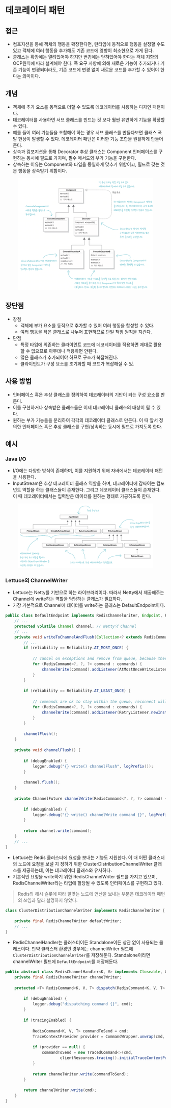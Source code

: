 # 데코레이터 패턴

## 접근

* 컴포지션을 통해 객체의 행동을 확장한다면, 런타임에 동적으로 행동을 설정할 수도 있고 객체에 여러 행동을 추가해도 기존 코드에 영향이 최소한으로 가게 된다.
* 클래스는 확장에는 열려있어야 하지만 변경에는 닫혀있어야 한다는 객체 지향의 OCP원칙에 따라 설계해야 한다. 즉 요구 사항에 의해 새로운 기능이 추가되거나 기존 기능이 변경되더라도, 기존 코드에 변경 없이 새로운 코드를 추가할 수 있어야 한다는 의미이다.

## 개념

* 객체에 추가 요소를 동적으로 더할 수 있도록 데코레이터를 사용하는 디자인 패턴이다.
* 데코레이터를 사용하면 서브 클래스를 만드는 것 보다 훨씬 유연하게 기능을 확장할 수 있다.
* 예를 들어 여러 기능들을 조합해야 하는 경우 서브 클래스를 만들다보면 클래스 폭발 현상이 발생할 수 있다. 데코레이터 패턴은 이러한 기능 조합을 원활하게 만들어준다.
* 상속과 컴포지션을 통해 Decorator 추상 클래스는 Component 인터페이스를 구현하는 동시에 필드로 가지며, 필수 메서드와 부가 기능을 구현한다.
* 상속하는 이유는 Component와 타입을 동일하게 맞추기 위함이고, 필드로 갖는 것은 행동을 상속받기 위함이다.

<figure><img src="../../.gitbook/assets/image (7) (1) (1) (1).png" alt=""><figcaption></figcaption></figure>

## 장단점

* 장점
  * 객체에 부가 요소를 동적으로 추가할 수 있어 여러 행동을 합성할 수 있다.
  * 여러 행동을 작은 클래스로 나누어 표현하므로 단일 책임 원칙을 지킨다.
* 단점
  * 특정 타입에 의존하는 클라이언트 코드에 데코레이터를 적용하면 제대로 활용할 수 없으므로 아무데나 적용하면 안된다.
  * 많은 클래스가 추가되어야 하므로 구조가 복잡해진다.
  * 클라이언트가 구성 요소를 초기화할 때 코드가 복잡해질 수 있.

## 사용 방법

* 인터페이스 혹은 추상 클래스를 정의하여 데코레이터의 기반이 되는 구성 요소를 만든다.
* 이를 구현하거나 상속받은 클래스들은 이제 데코레이터 클래스의 대상이 될 수 있다.
* 원하는 부가 기능들을 분리하여 각각의 데코레이터 클래스로 만든다. 이 때 앞서 정의한 인터페이스 혹은 추상 클래스를 구현/상속하는 동시에 필드로 가지도록 한다.

## 예시

### &#x20;Java I/O

* I/O에는 다양한 방식이 존재하며, 이를 지원하기 위해 자바에서는 데코레이터 패턴을 사용한다.
* InputStream은 추상 데코레이터 클래스 역할을 하며, 데코레이터에 감싸이는 컴포넌트 역할을 하는 클래스들이 존재한다. 그리고 데코레이터 클래스들이 존재한다. 이 때 데코레이터에서는 입력받은 데이터를 원하는 형태로 가공하도록 한다.

<figure><img src="../../.gitbook/assets/image (8) (1).png" alt=""><figcaption></figcaption></figure>

### Lettuce의 ChannelWriter

* Lettuce는 Netty를 기반으로 하는 라이브러리이다. 따라서 Netty에서 제공해주는 Channel에 write하는 역할을 담당하는 클래스가 필요하다.
* 가장 기본적으로 Channel에 데이터를 write하는 클래스는 DefaultEndpoint이다.&#x20;

```java
public class DefaultEndpoint implements RedisChannelWriter, Endpoint, PushHandler {
    // ...
    protected volatile Channel channel; // Netty의 Channel
    // ...
    private void writeToChannelAndFlush(Collection<? extends RedisCommand<?, ?, ?>> commands) {
        // ...
        if (reliability == Reliability.AT_MOST_ONCE) {

            // cancel on exceptions and remove from queue, because there is no housekeeping
            for (RedisCommand<?, ?, ?> command : commands) {
                channelWrite(command).addListener(AtMostOnceWriteListener.newInstance(this, command));
            }
        }

        if (reliability == Reliability.AT_LEAST_ONCE) {

            // commands are ok to stay within the queue, reconnect will retrigger them
            for (RedisCommand<?, ?, ?> command : commands) {
                channelWrite(command).addListener(RetryListener.newInstance(this, command));
            }
        }

        channelFlush();
    }

    private void channelFlush() {

        if (debugEnabled) {
            logger.debug("{} write() channelFlush", logPrefix());
        }

        channel.flush();
    }

    private ChannelFuture channelWrite(RedisCommand<?, ?, ?> command) {

        if (debugEnabled) {
            logger.debug("{} write() channelWrite command {}", logPrefix(), command);
        }

        return channel.write(command);
    }
    // ...
}
```

* Lettuce는 Redis 클러스터에 요청을 보내는 기능도 지원한다. 이 때 어떤 클러스터의 노드에 요청을 보낼 지 정하기 위한 ClusterDistributionChannelWriter 클래스를 제공하는데, 이는 데코레이터 클래스와 유사하다.
* 기본적인 요청을 write하기 위한 RedisChannelWriter 필드를 가지고 있으며, RedisChannelWriter라는 타입에 할당될 수 있도록 인터페이스를 구현하고 있다.

> Redis의 해시 슬롯에 따라 알맞는 노드에 연산을 보내는 부분은 데코레이터 패턴의 쓰임과 달라 설명하지 않았다.

```java
class ClusterDistributionChannelWriter implements RedisChannelWriter {

    private final RedisChannelWriter defaultWriter;
    // ...
}
```

* RedisChannelHandler는 클러스터이든 Standalone이든 상관 없이 사용되는 클래스이다. 만약 클러스터 환경인 경우에는 channelWriter 필드에 `ClusterDistributionChannelWriter`를 저장해둔다. Standalone이라면 channelWriter 필드에 `DefaultEndpoint`를 저장해둔다.

```java
public abstract class RedisChannelHandler<K, V> implements Closeable, ConnectionFacade {
    private final RedisChannelWriter channelWriter;
    
    protected <T> RedisCommand<K, V, T> dispatch(RedisCommand<K, V, T> cmd) {

        if (debugEnabled) {
            logger.debug("dispatching command {}", cmd);
        }

        if (tracingEnabled) {

            RedisCommand<K, V, T> commandToSend = cmd;
            TraceContextProvider provider = CommandWrapper.unwrap(cmd, TraceContextProvider.class);

            if (provider == null) {
                commandToSend = new TracedCommand<>(cmd,
                        clientResources.tracing().initialTraceContextProvider().getTraceContext());
            }

            return channelWriter.write(commandToSend);
        }

        return channelWriter.write(cmd);
    }
}
```
